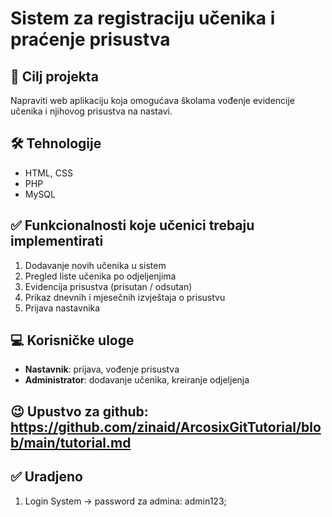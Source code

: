 # Sistem za registraciju učenika i praćenje prisustva

## 🎯 Cilj projekta
Napraviti web aplikaciju koja omogućava školama vođenje evidencije učenika i njihovog prisustva na nastavi.

## 🛠️ Tehnologije
- HTML, CSS
- PHP
- MySQL

## ✅ Funkcionalnosti koje učenici trebaju implementirati
1. Dodavanje novih učenika u sistem
2. Pregled liste učenika po odjeljenjima
3. Evidencija prisustva (prisutan / odsutan)
4. Prikaz dnevnih i mjesečnih izvještaja o prisustvu
5. Prijava nastavnika

## 💻 Korisničke uloge
- **Nastavnik**: prijava, vođenje prisustva
- **Administrator**: dodavanje učenika, kreiranje odjeljenja

## 😉 Upustvo za github: https://github.com/zinaid/ArcosixGitTutorial/blob/main/tutorial.md

## ✅ Uradjeno
1. Login System -> password za admina: admin123;